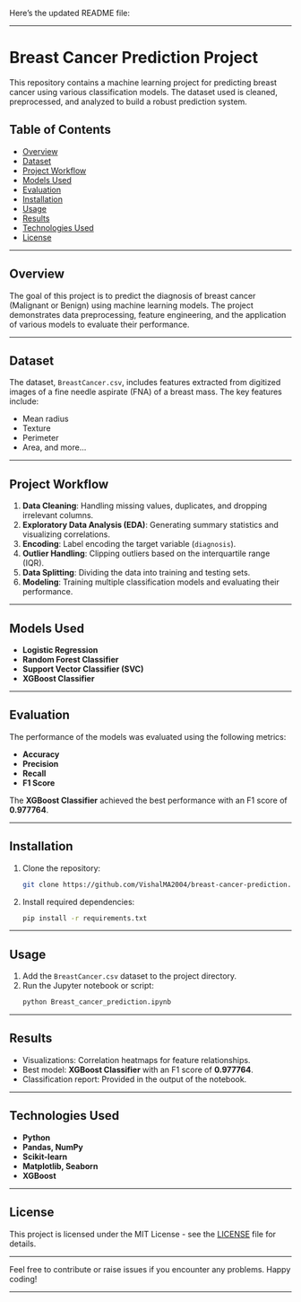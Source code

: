 Here’s the updated README file:

---

# Breast Cancer Prediction Project

This repository contains a machine learning project for predicting breast cancer using various classification models. The dataset used is cleaned, preprocessed, and analyzed to build a robust prediction system.

## Table of Contents
- [Overview](#overview)
- [Dataset](#dataset)
- [Project Workflow](#project-workflow)
- [Models Used](#models-used)
- [Evaluation](#evaluation)
- [Installation](#installation)
- [Usage](#usage)
- [Results](#results)
- [Technologies Used](#technologies-used)
- [License](#license)

---

## Overview
The goal of this project is to predict the diagnosis of breast cancer (Malignant or Benign) using machine learning models. The project demonstrates data preprocessing, feature engineering, and the application of various models to evaluate their performance.

---

## Dataset
The dataset, `BreastCancer.csv`, includes features extracted from digitized images of a fine needle aspirate (FNA) of a breast mass. The key features include:
- Mean radius
- Texture
- Perimeter
- Area, and more...

---

## Project Workflow
1. **Data Cleaning**: Handling missing values, duplicates, and dropping irrelevant columns.
2. **Exploratory Data Analysis (EDA)**: Generating summary statistics and visualizing correlations.
3. **Encoding**: Label encoding the target variable (`diagnosis`).
4. **Outlier Handling**: Clipping outliers based on the interquartile range (IQR).
5. **Data Splitting**: Dividing the data into training and testing sets.
6. **Modeling**: Training multiple classification models and evaluating their performance.

---

## Models Used
- **Logistic Regression**
- **Random Forest Classifier**
- **Support Vector Classifier (SVC)**
- **XGBoost Classifier**

---

## Evaluation
The performance of the models was evaluated using the following metrics:
- **Accuracy**
- **Precision**
- **Recall**
- **F1 Score**

The **XGBoost Classifier** achieved the best performance with an F1 score of **0.977764**.

---

## Installation
1. Clone the repository:
   ```bash
   git clone https://github.com/VishalMA2004/breast-cancer-prediction.git
   ```
2. Install required dependencies:
   ```bash
   pip install -r requirements.txt
   ```

---

## Usage
1. Add the `BreastCancer.csv` dataset to the project directory.
2. Run the Jupyter notebook or script:
   ```bash
   python Breast_cancer_prediction.ipynb
   ```

---

## Results
- Visualizations: Correlation heatmaps for feature relationships.
- Best model: **XGBoost Classifier** with an F1 score of **0.977764**.
- Classification report: Provided in the output of the notebook.

---

## Technologies Used
- **Python**
- **Pandas, NumPy**
- **Scikit-learn**
- **Matplotlib, Seaborn**
- **XGBoost**

---

## License
This project is licensed under the MIT License - see the [LICENSE](LICENSE) file for details.

---

Feel free to contribute or raise issues if you encounter any problems. Happy coding!

--- 
